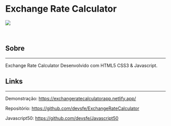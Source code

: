 # Exchange Rate Calculator
<p>
    <img src="https://user-images.githubusercontent.com/58652794/105563400-ae41e480-5cfc-11eb-9608-9d53b3c8de62.gif">
</p>
<br>
<h2>Sobre</h2>
<hr>
<p>Exchange Rate Calculator Desenvolvido com HTML5 CSS3 & Javascript.</p>
<h2>Links</h2>
<hr>
<p>Demonstração: <a href="https://exchangeratecalculatorapp.netlify.app/">https://exchangeratecalculatorapp.netlify.app/ </a></p>
<p>Repositório: <a href="https://github.com/devsfe/ExchangeRateCalculator">https://github.com/devsfe/ExchangeRateCalculator </a></p>
<p>Javascript50: <a href="https://github.com/devsfe/Javascript50">https://github.com/devsfe/Javascript50 </a></p>